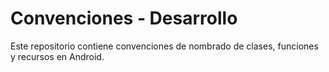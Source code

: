 # Convenciones - Desarrollo
Este repositorio contiene convenciones de nombrado de clases, funciones y recursos en Android.
